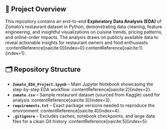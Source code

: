 ## 📖 Project Overview  
This repository contains an end-to-end **Exploratory Data Analysis (EDA)** of Zomato’s restaurant dataset in Python, demonstrating data cleaning, feature engineering, and insightful visualizations on cuisine trends, pricing patterns, and online-order impacts. The analysis draws on publicly available data to reveal actionable insights for restaurant owners and food enthusiasts :contentReference[oaicite:0]{index=0}:contentReference[oaicite:1]{index=1}.

## 🗂️ Repository Structure  
- **`Zomato_EDA_Project.ipynb`** – Main Jupyter Notebook showcasing the step-by-step EDA workflow :contentReference[oaicite:2]{index=2}.  
- **`zomato.csv`** – Sample restaurant dataset (sourced from Kaggle) used for analysis :contentReference[oaicite:3]{index=3}.  
- **`requirements.txt`** – Exact package versions needed to reproduce the environment :contentReference[oaicite:4]{index=4}.  
- **`.gitignore`** – Excludes caches, notebook checkpoints, and large data files for a clean Git history :contentReference[oaicite:5]{index=5}.  




